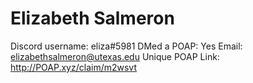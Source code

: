 # Elizabeth Salmeron

Discord username: eliza#5981
DMed a POAP: Yes
Email: elizabethsalmeron@utexas.edu
Unique POAP Link: http://POAP.xyz/claim/m2wsvt